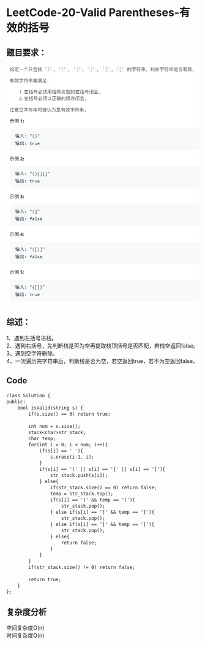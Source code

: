 # LeetCode-20-Valid Parentheses-有效的括号

## 题目要求：
![avatar](https://github.com/JakeChanFangZiyuan20/MyLeetCode/blob/img/img/20.png)






## 综述：  
1、遇到左括号进栈。  
2、遇到右括号，先判断栈是否为空再提取栈顶括号是否匹配，若栈空返回false。  
3、遇到空字符删除。  
4、一次遍历完字符串后，判断栈是否为空，若空返回true，若不为空返回false。  

## Code
```
class Solution {
public:
    bool isValid(string s) {
        if(s.size() == 0) return true;

        int num = s.size();
        stack<char>str_stack;
        char temp;
        for(int i = 0; i < num; i++){
            if(s[i] == ' '){
                s.erase(i-1, i);
            }
            if(s[i] == '(' || s[i] == '{' || s[i] == '['){
                str_stack.push(s[i]);
            } else{
                if(str_stack.size() == 0) return false;
                temp = str_stack.top();
                if(s[i] == ')' && temp == '('){
                    str_stack.pop();
                } else if(s[i] == '}' && temp == '{'){
                    str_stack.pop();
                } else if(s[i] == ']' && temp == '['){
                    str_stack.pop();
                } else{
                    return false;
                }
            }
        }
        if(str_stack.size() != 0) return false;

        return true;
    }
};
```

## 复杂度分析
空间复杂度O(n)  
时间复杂度O(n)

